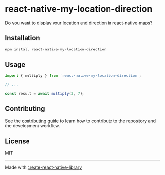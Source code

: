 # react-native-my-location-direction

Do you want to display your location and direction in react-native-maps?

## Installation

```sh
npm install react-native-my-location-direction
```

## Usage

```js
import { multiply } from 'react-native-my-location-direction';

// ...

const result = await multiply(3, 7);
```

## Contributing

See the [contributing guide](CONTRIBUTING.md) to learn how to contribute to the repository and the development workflow.

## License

MIT

---

Made with [create-react-native-library](https://github.com/callstack/react-native-builder-bob)
